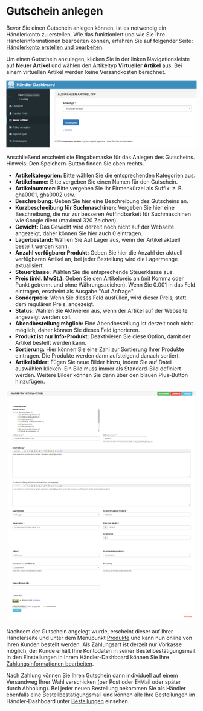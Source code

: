 # Gutschein anlegen

Bevor Sie einen Gutschein anlegen können, ist es notwendig ein Händlerkonto zu erstellen. Wie das funktioniert 
 und wie Sie Ihre Händlerinformationen bearbeiten können, erfahren Sie auf folgender Seite: 
 [Händlerkonto erstellen und bearbeiten](https://docs.pdir.de/#/kundendoku/meissen.online/haendlerkonto-verwalten).

Um einen Gutschein anzulegen, klicken Sie in der linken Navigationsleiste auf **Neuer Artikel** und wählen den 
Artikeltyp **Virtueller Artikel** aus. Bei einem virtuellen Artikel werden keine Versandkosten berechnet.

![](../../_images/kundendoku/meissen.online/virtueller-artikel.png)

Anschließend erscheint die Eingabemaske für das Anlegen des Gutscheins. Hinweis: Den Speichern-Button finden Sie oben 
rechts.

* **Artikelkategorien:** Bitte wählen Sie die entsprechenden Kategorien aus.
* **Artikelname:** Bitte vergeben Sie einen Namen für den Gutschein.
* **Artikelnummer:** Bitte vergeben Sie Ihr Firmenkürzel als Suffix: z. B. gha0001, gha0002 usw.
* **Beschreibung:** Geben Sie hier eine Beschreibung des Gutscheins an.
* **Kurzbeschreibung für Suchmaschinen:** Vergeben Sie hier eine Beschreibung, die nur zur besseren Auffindbarkeit für 
Suchmaschinen wie Google dient (maximal 320 Zeichen).
* **Gewicht:** Das Gewicht wird derzeit noch nicht auf der Webseite angezeigt, daher können Sie hier auch 0 eintragen.
* **Lagerbestand:** Wählen Sie Auf Lager aus, wenn der Artikel aktuell bestellt werden kann.
* **Anzahl verfügbarer Produkt:** Geben Sie hier die Anzahl der aktuell verfügbaren Artikel an, bei jeder Bestellung wird 
die Lagermenge aktualisiert.
* **Steuerklasse:** Wählen Sie die entsprechende Steuerklasse aus.
* **Preis (inkl. MwSt.):** Geben Sie den Artikelpreis an (mit Komma oder Punkt getrennt und ohne Währungszeichen). 
Wenn Sie 0.001 in das Feld eintragen, erscheint als Ausgabe "Auf Anfrage".
* **Sonderpreis:** Wenn Sie dieses Feld ausfüllen, wird dieser Preis, statt dem regulären Preis, angezeigt.
* **Status:** Wählen Sie Aktivieren aus, wenn der Artikel auf der Webseite angezeigt werden soll.
* **Abendbestellung möglich:** Eine Abendbestellung ist derzeit noch nicht möglich, daher können Sie dieses Feld ignorieren.
* **Produkt ist nur Info-Produkt:** Deaktivieren Sie diese Option, damit der Artikel bestellt werden kann.
* **Sortierung:** Hier können Sie eine Zahl zur Sortierung Ihrer Produkte eintragen. Die Produkte werden dann aufsteigend 
danach sortiert.
* **Artikelbilder:** Fügen Sie neue Bilder hinzu, indem Sie auf Datei auswählen klicken. Ein Bild muss immer als 
Standard-Bild definiert werden. Weitere Bilder können Sie dann über den blauen Plus-Button hinzufügen.

![](../../_images/kundendoku/meissen.online/gutscheinprodukt.png)

Nachdem der Gutschein angelegt wurde, erscheint dieser auf Ihrer Händlerseite und unter dem Menüpunkt 
[Produkte](https://meissen.online/alle-produkte.html) und kann nun online von Ihren Kunden bestellt werden. Als 
Zahlungsart ist derzeit nur Vorkasse möglich, der Kunde erhält Ihre Kontodaten in seiner Bestellbestätigungsmail. In 
den Einstellungen in Ihrem Händler-Dashboard können Sie Ihre 
[Zahlungsinformationen bearbeiten](kundendoku/meissen.online/haendlerkonto-verwalten.md?id=zahlungsinformationen-hinterlegen). 

Nach Zahlung können Sie Ihren Gutschein dann individuell auf einem Versandweg Ihrer Wahl verschicken (per Post oder 
E-Mail oder später durch Abholung). Bei jeder neuen Bestellung bekommen Sie als Händler ebenfalls eine 
Bestellbestätigungsmail und können alle Ihre Bestellungen im Händler-Dashboard unter 
[Bestellungen](kundendoku/meissen.online/bestellungen-verwalten.md) einsehen.

